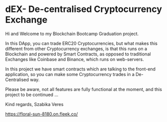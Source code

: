 # dEX- De-centralised Cryptocurrency Exchange

Hi and Welcome to my Blockchain Bootcamp Graduation project.

In this DApp, you can trade ERC20 Cryptocurrencies, but what makes this different from other Cryptocurrency exchanges, is that this runs on a Blockchain and powered by Smart Contracts, as opposed to traditional Exchanges like Coinbase and Binance, which runs on web-servers.

In this project we have smart contracts which are talking to the front-end application, so you can make some Cryptocurrency trades in a De-Centralised way.

Please be aware, not all features are fully functional at the moment, and this project to be continued ...

Kind regards, 
Szabika Veres

https://floral-sun-8180.on.fleek.co/



